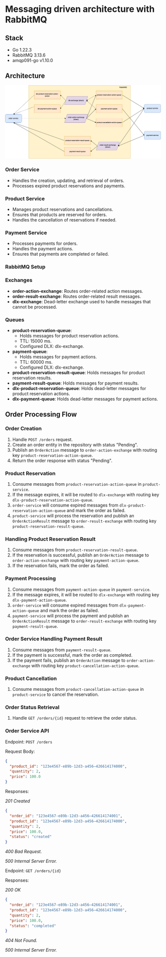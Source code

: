 # Messaging driven architecture with RabbitMQ

## Stack

- Go 1.22.3
- RabbitMQ 3.13.6
- amqp091-go v1.10.0

## Architecture

![img.png](img.png)

### Order Service

- Handles the creation, updating, and retrieval of orders.
- Processes expired product reservations and payments.

### Product Service

- Manages product reservations and cancellations.
- Ensures that products are reserved for orders.
- Handles the cancellation of reservations if needed.

### Payment Service

- Processes payments for orders.
- Handles the payment actions.
- Ensures that payments are completed or failed.

### RabbitMQ Setup

### Exchanges

- **order-action-exchange**: Routes order-related action messages.
- **order-result-exchange**: Routes order-related result messages.
- **dlx-exchange**: Dead-letter exchange used to handle messages that cannot be processed.

### Queues

- **product-reservation-queue**:
    - Holds messages for product reservation actions.
    - TTL: 15000 ms.
    - Configured DLX: dlx-exchange.
- **payment-queue**:
    - Holds messages for payment actions.
    - TTL: 60000 ms.
    - Configured DLX: dlx-exchange.
- **product-reservation-result-queue**: Holds messages for product reservation results.
- **payment-result-queue**: Holds messages for payment results.
- **dlx-product-reservation-queue**: Holds dead-letter messages for product reservation actions.
- **dlx-payment-queue**: Holds dead-letter messages for payment actions.

## Order Processing Flow

### Order Creation

1. Handle `POST /orders` request.
2. Create an order entity in the repository with status "Pending".
3. Publish an `OrderAction` message to `order-action-exchange` with routing key `product-reservation-action-queue`.
4. Return the order response with status "Pending".

### Product Reservation

1. Consume messages from `product-reservation-action-queue` in `product-service`.
2. If the message expires, it will be routed to `dlx-exchange` with routing key `dlx-product-reservation-action-queue`.
3. `order-service` will consume expired messages from `dlx-product-reservation-action-queue` and mark the order as
   failed.
4. `product-service` will process the reservation and publish an `OrderActionResult` message to `order-result-exchange`
   with routing key `product-reservation-result-queue`.

### Handling Product Reservation Result

1. Consume messages from `product-reservation-result-queue`.
2. If the reservation is successful, publish an `OrderAction` message to `order-action-exchange` with routing key
   `payment-action-queue`.
3. If the reservation fails, mark the order as failed.

### Payment Processing

1. Consume messages from `payment-action-queue` in `payment-service`.
2. If the message expires, it will be routed to `dlx-exchange` with routing key `dlx-payment-action-queue`.
3. `order-service` will consume expired messages from `dlx-payment-action-queue` and mark the order as failed.
4. `payment-service` will process the payment and publish an `OrderActionResult` message to `order-result-exchange` with
   routing key `payment-result-queue`.

### Order Service Handling Payment Result

1. Consume messages from `payment-result-queue`.
2. If the payment is successful, mark the order as completed.
3. If the payment fails, publish an `OrderAction` message to `order-action-exchange` with routing key
   `product-cancellation-action-queue`.

### Product Cancellation

1. Consume messages from `product-cancellation-action-queue` in `product-service` to cancel the reservation.

### Order Status Retrieval

1. Handle `GET /orders/{id}` request to retrieve the order status.

### Order Service API

Endpoint: `POST /orders`

Request Body:

```json
{
  "product_id": "123e4567-e89b-12d3-a456–426614174000",
  "quantity": 2,
  "price": 100.0
}
```

Responses:

*201 Created*

```json
{
  "order_id": "123e4567-e89b-12d3-a456–426614174001",
  "product_id": "123e4567-e89b-12d3-a456–426614174000",
  "quantity": 2,
  "price": 100.0,
  "status": "created"
}
```

*400 Bad Request.*

*500 Internal Server Error.*

Endpoint: `GET /orders/{id}`

Responses:

*200 OK*

```json
{
  "order_id": "123e4567-e89b-12d3-a456–426614174001",
  "product_id": "123e4567-e89b-12d3-a456–426614174000",
  "quantity": 2,
  "price": 100.0,
  "status": "completed"
}
```

*404 Not Found.*

*500 Internal Server Error.*
